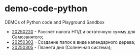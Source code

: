 # demo-code-python

DEMOs of Python code and Playground Sandbox

- [20250220](./20250220/self-employed.py) - Рассчёт налога НПД и остаточную сумму для Самозанятого;
- [20250303](./20250303/cal-mkdir.py) - Создание папок в виде календарного дерева;
- [20250305](./20250305/planet_of_the_day.py) - Планета дня (Солнечная система);

